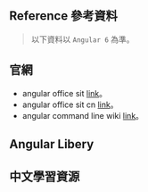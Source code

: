 ## Reference 參考資料

> 以下資料以 `Angular 6` 為準。

## 官網
- angular office sit [link](https://angular.io/)。
- angular office sit cn [link](https://angular.cn/)。
- angular command line wiki [link](https://github.com/angular/angular-cli/wiki)。 

## Angular Libery


## 中文學習資源
